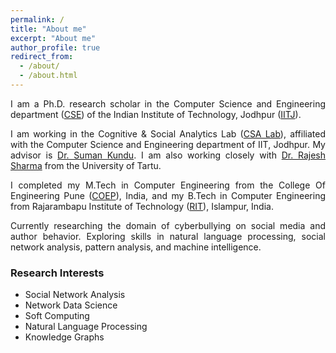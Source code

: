 ```yaml
---
permalink: /
title: "About me"
excerpt: "About me"
author_profile: true
redirect_from: 
  - /about/
  - /about.html
---
```

<p align="justify">
I am a Ph.D. research scholar in the Computer Science and Engineering department (<a href="https://cse.iitj.ac.in/" target="_blank">CSE</a>) of the Indian Institute of Technology, Jodhpur (<a href="https://www.iitj.ac.in/" target="_blank">IITJ</a>). </p>
<p align="justify">
I am working in the Cognitive & Social Analytics Lab (<a href="https://www.csa-iitj.group/" target="_blank">CSA Lab</a>), affiliated with the Computer Science and Engineering department of IIT, Jodhpur. My advisor is <a href="http://home.iitj.ac.in/~suman/" target="_blank">Dr. Suman Kundu</a>. I am also working closely with <a href="https://rajeshsharma.cs.ut.ee/" target="_blank">Dr. Rajesh Sharma</a> from the University of Tartu. </p>

<p align="justify">
I completed my M.Tech in Computer Engineering from the College Of Engineering Pune (<a href="http://www.coep.org.in/" target="_blank">COEP</a>), India, and my B.Tech in Computer Engineering from Rajarambapu Institute of Technology (<a href="https://www.ritindia.edu/" target="_blank">RIT</a>), Islampur, India.  </p>

<p align="justify">
Currently researching the domain of cyberbullying on social media and author behavior. Exploring skills in natural language processing, social network analysis, pattern analysis, and machine intelligence.</p>

### Research Interests
  * Social Network Analysis
  * Network Data Science
  * Soft Computing
  * Natural Language Processing
  * Knowledge Graphs    
